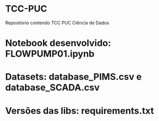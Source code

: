 # TCC-PUC
Repositório contendo TCC PUC Ciência de Dados

# Notebook desenvolvido: FLOWPUMP01.ipynb
# Datasets: database_PIMS.csv e database_SCADA.csv
# Versões das libs: requirements.txt
